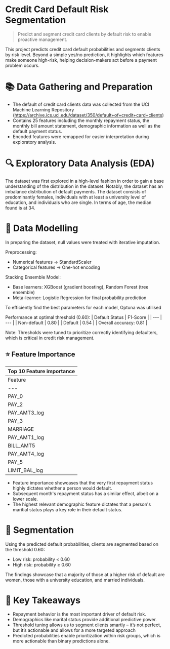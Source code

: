 # Credit Card Default Risk Segmentation
> Predict and segment credit card clients by default risk to enable proactive management.

This project predicts credit card default probabilities and segments clients by risk level. Beyond a simple yes/no prediction, it highlights which features make someone high-risk, helping decision-makers act before a payment problem occurs.

# 📚 Data Gathering and Preparation
- The default of credit card clients data was collected from the UCI Machine Learning Repository (https://archive.ics.uci.edu/dataset/350/default+of+credit+card+clients)
- Contains 25 features including the monthly repayment status, the monthly bill amount statement, demographic information as well as the default payment status.
- Encoded features were remapped for easier interpretation during exploratory analysis.

# 🔍 Exploratory Data Analysis (EDA)
The dataset was first explored in a high-level fashion in order to gain a base understanding of the distribution in the dataset. Notably, the dataset has an imbalance distribution of default payments.
The dataset consists of predominantly females, individuals with at least a university level of education, and individuals who are single. In terms of age, the median found is at 34.

# 🔬 Data Modelling
In preparing the dataset, null values were treated with iterative imputation.

Preprocessing:
- Numerical features → StandardScaler
- Categorical features → One-hot encoding

Stacking Ensemble Model:
- Base learners: XGBoost (gradient boosting), Random Forest (tree ensemble)
- Meta-learner: Logistic Regression for final probability prediction

To efficiently find the best parameters for each model, Optuna was utilised

Performance at optimal threshold (0.60):
| Default Status | F1-Score |
| --- | --- |
| Non-default | 0.80 |
| Default | 0.54 |
| Overall accuracy: 0.81 |

Note: Thresholds were tuned to prioritize correctly identifying defaulters, which is critical in credit risk management.

## ⭐ Feature Importance
| Top 10 Feature importance |
| --- |
| Feature | Importance |
| --- | --- |
| PAY_0 | 0.083389 |
| PAY_2 | 0.012115 |
| PAY_AMT3_log | 0.006542 |
| PAY_3 | 0.005593 |
| MARRIAGE | 0.005315 |
| PAY_AMT1_log | 0.004607 |
| BILL_AMT5 | 0.004044 |
| PAY_AMT4_log | 0.003291 |
| PAY_5 | 0.003049 |
| LIMIT_BAL_log | 0.002849 |

- Feature importance showcases that the very first repayment status highly dictates whether a person would default.
- Subsequent month's repayment status has a similar effect, albeit on a lower scale.
- The highest relevant demographic feature dictates that a person's maritial status plays a key role in their default status.

# 🧩 Segmentation
Using the predicted default probabilities, clients are segmented based on the threshold 0.60:
- Low risk: probability < 0.60
- High risk: probability ≥ 0.60

The findings showcase that a majority of those at a higher risk of default are women, those with a university education, and married individuals.

# 🔑 Key Takeaways
- Repayment behavior is the most important driver of default risk.
- Demographics like marital status provide additional predictive power.
- Threshold tuning allows us to segment clients smartly – it’s not perfect, but it’s actionable and allows for a more targeted approach
- Predicted probabilities enable prioritization within risk groups, which is more actionable than binary predictions alone.